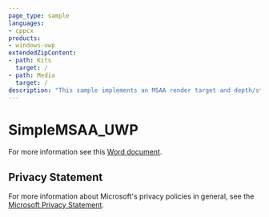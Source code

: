 ```yaml
---
page_type: sample
languages:
- cppcx
products:
- windows-uwp
extendedZipContent:
- path: Kits
  target: /
- path: Media
  target: /
description: "This sample implements an MSAA render target and depth/stencil buffer for a 3D scene using DirectX 11 in a Universal Windows Platform (UWP) app."
---
```


# SimpleMSAA_UWP

For more information see this [Word document](https://github.com/microsoft/Xbox-ATG-Samples/blob/master/UWPSamples/IntroGraphics/SimpleMSAA_UWP/Readme.docx).

## Privacy Statement

For more information about Microsoft's privacy policies in general, see the [Microsoft Privacy Statement](https://privacy.microsoft.com/en-us/privacystatement/).
